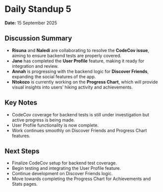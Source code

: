 # Daily Standup 5

**Date:** 15 September 2025

## Discussion Summary
- **Risuna** and **Naledi** are collaborating to resolve the **CodeCov issue**, aiming to ensure backend tests are properly covered.  
- **Jane** has completed the **User Profile** feature, making it ready for integration and review.  
- **Annah** is progressing with the backend logic for **Discover Friends**, expanding the social features of the app.  
- **Ntokozo** is currently working on the **Progress Chart**, which will provide visual insights into users’ hiking activity and achievements.  

## Key Notes
- CodeCov coverage for backend tests is still under investigation but active progress is being made.  
- User Profile functionality is now complete.  
- Work continues smoothly on Discover Friends and Progress Chart features.  

## Next Steps
- Finalize CodeCov setup for backend test coverage.  
- Begin testing and integrating the User Profile feature.  
- Continue development on Discover Friends logic.  
- Move towards completing the Progress Chart for Achievements and Stats pages.  
